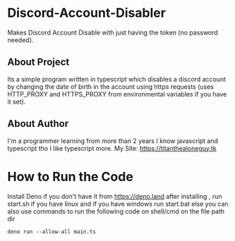 # Discord-Account-Disabler
Makes Discord Account Disable with just having the token (no password needed).

## About Project
Its a simple program written in typescript which disables a discord account by changing the date of birth in the account using https requests (uses HTTP_PROXY and HTTPS_PROXY from environmental variables if you have it set).
## About Author
I'm a programmer learning from more than 2 years I know javascript and typescript tho I like typescript more.
My Site: https://titanthealoneguy.tk
# How to Run the Code

Install Deno if you don't have it from https://deno.land
after installing , run start.sh if you have linux and if you have windows run start.bat else you can also use commands to run the following code on shell/cmd on the file path dir

    deno run --allow-all main.ts
